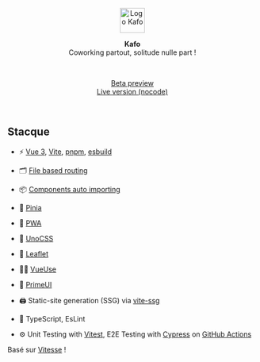 <p align='center'>
  <img src='https://i.imgur.com/ByjQR7m.png' alt='Logo Kafo' width='50'/>
</p>

<p align='center'>
<b>Kafo</b><br>Coworking partout, solitude nulle part !
</p>

<br>

<p align='center'>
<a href="https://beta.kafo.work/">Beta preview</a>
<br>
<a href="https://www.kafo.work/">Live version (nocode)</a>
</p>

<br>


## Stacque

- ⚡️ [Vue 3](https://github.com/vuejs/core), [Vite](https://github.com/vitejs/vite), [pnpm](https://pnpm.io/), [esbuild](https://github.com/evanw/esbuild) 

- 🗂 [File based routing](./src/pages)

- 📦 [Components auto importing](./src/components)

- 🍍 [Pinia](https://pinia.vuejs.org/)

- 📲 [PWA](https://github.com/antfu/vite-plugin-pwa)

- 🎨 [UnoCSS](https://github.com/antfu/unocss)

- 🍃 [Leaflet](https://leafletjs.com/)

- 🤹‍♂️ [VueUse](https://vueuse.org/)

- 🤖 [PrimeUI](https://primevue.org/)

- 🖨 Static-site generation (SSG) via [vite-ssg](https://github.com/antfu/vite-ssg)

- 🦾 TypeScript, EsLint

- ⚙️ Unit Testing with [Vitest](https://github.com/vitest-dev/vitest), E2E Testing with [Cypress](https://cypress.io/) on [GitHub Actions](https://github.com/features/actions)

Basé sur [Vitesse](https://github.com/antfu/vitesse) !
